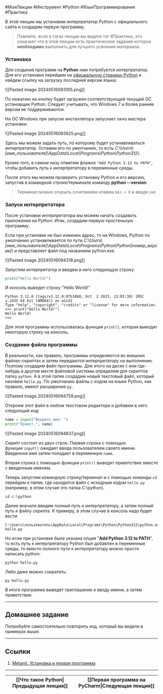 #МоиЛекции #Инструмент #Python #ЯзыкПрограммирования #Практика 

В этой лекции мы установим интерпретатор Python с официального сайта и создадим первую программу. 

> Помните, если в тэгах лекции вы видите тэг #Практика, это означает что в этой лекции есть практическое задание которое **необходимо** выполнить для лучшего усвоения материала.
### Установка

Для создания программ на **Python** нам потребуется интерпретатор. Для его установки перейдем на [официальную страницу Python](https://www.python.org/downloads/) и найдем ссылку на загрузку последней версии языка:

![[Pasted image 20240516093105.png]]

По нажатию на кнопку будет загружен соответствующей текущей ОС установщик Python. Следует учитывать, что Windows 7 и более ранние версии не поддерживаются.

На ОС Windows при запуске инсталлятора запускает окно мастера установки:

![[Pasted image 20240516093625.png]]

Здесь мы можем задать путь, по которому будет устанавливаться интерпретатор. Оставим его по умолчанию, то есть *C:\\Users\\[имя_пользователя]\\AppData\\Local\\Programs\\Python\\Python312\\*.

Кроме того, в самом низу отметим флажок `"Add Python 3.12 to PATH"`, чтобы добавить путь к интерпретатору в переменные среды.

После этого мы можем проверить установку Python и его версию, запустив в командной строке/терминале команду **python --version**

> Терминал можно открыть сочетанием клавиш `Win + R` и введя `cmd`

### Запуск интерпретатора

После установки интерпретатора мы можем начать создавать приложения на Python. Итак, создадим первую простенькую программу.

Если при установке не был изменен адрес, то на Windows, Python по умолчанию устанавливается по пути *C:\\Users\\[имя_пользователя]\\AppData\\Local\\Programs\\Python\\Python[номер_версии]\\* и представляет файл под названием python.exe.

![[Pasted image 20240516094318.png]]

Запустим интерпретатор и введем в него следующую строку:

```python
print("Hello World!")
```

И консоль выведет строку "Hello World!"

```
Python 3.12.0 (tags/v3.12.0:0fb18b0, Oct  2 2023, 13:03:39) [MSC v.1935 64 bit (AMD64)] on win32
Type "help", "copyright", "credits" or "license" for more information.
>>> print("Hello World!")
Hello World!
>>>
```

Для этой программы использовалась функция `print()`, которая выводит некоторую строку на консоль.

### Создание файла программы

В реальности, как правило, программы определяются во внешних файлах-скриптах и затем передаются интерпретатору на выполнение. Поэтому создадим файл программы. Для этого на диске `C` или где-нибудь в другом месте файловой системы определим для скриптов папку `python`. А в этой папке создадим новый текстовый файл, который назовем `hello.py`. По умолчанию файлы с кодом на языке Python, как правило, имеют расширение `py`.

![[Pasted image 20240516094759.png]]

Откроем этот файл в любом текстовом редакторе и добавим в него следующий код:

```python
name = input("Введите имя: ")
print("Привет,", name)
```

![[Pasted image 20240516094837.png]]

Скрипт состоит из двух строк. Первая строка с помощью функции `input()` ожидает ввода пользователем своего имени. Введенное имя затем попадает в переменную `name`.

Вторая строка с помощью функции `print()` выводит приветствие вместе с введенным именем.

Теперь запустим командную строку/терминал и с помощью команды `cd` перейдем к папке, где находится файл с исходным кодом `hello.py` (например, в этом случае это папка C:\\python).

```
cd c:\python
```

Далее вначале введем полный путь к интерпретатору, а затем полный путь к файлу скрипта. К примеру, в этом случае в консоль надо будет вести:

```
C:\Users\пользователь\AppData\Local\Programs\Python\Python312\python.exe hello.py
```

Но если при установке была указана опция "**Add Python 3.12 to PATH**", то есть путь к интерпретатору Python был добавлен в переменные среды, то вместо полного пути к интерпретатору можно просто написать python:

```
python hello.py
```

Либо даже можно сократить:

```
py hello.py
```

В итоге программа выведет приглашение к вводу имени, а затем приветствие.

---
## Домашнее задание

Попробуйте самостоятельно повторить код, который вы видели в примерах выше. 

---
## Ссылки

1. [Metanit. Установка и первая программа](https://metanit.com/python/tutorial/1.2.php)

---

| [[Что такое Python\|Предыдущая лекция]] | [[Первая программа на PyCharm\|Следующая лекция]] |
| --------------------------------------- | ------------------------------------------------- |
